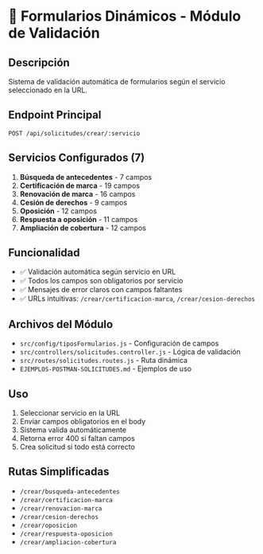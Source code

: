 # 🚀 Formularios Dinámicos - Módulo de Validación

## **Descripción**

Sistema de validación automática de formularios según el servicio seleccionado en la URL.

## **Endpoint Principal**

```
POST /api/solicitudes/crear/:servicio
```

## **Servicios Configurados (7)**

1. **Búsqueda de antecedentes** - 7 campos
2. **Certificación de marca** - 19 campos
3. **Renovación de marca** - 16 campos
4. **Cesión de derechos** - 9 campos
5. **Oposición** - 12 campos
6. **Respuesta a oposición** - 11 campos
7. **Ampliación de cobertura** - 12 campos

## **Funcionalidad**

- ✅ Validación automática según servicio en URL
- ✅ Todos los campos son obligatorios por servicio
- ✅ Mensajes de error claros con campos faltantes
- ✅ URLs intuitivas: `/crear/certificacion-marca`, `/crear/cesion-derechos`

## **Archivos del Módulo**

- `src/config/tiposFormularios.js` - Configuración de campos
- `src/controllers/solicitudes.controller.js` - Lógica de validación
- `src/routes/solicitudes.routes.js` - Ruta dinámica
- `EJEMPLOS-POSTMAN-SOLICITUDES.md` - Ejemplos de uso

## **Uso**

1. Seleccionar servicio en la URL
2. Enviar campos obligatorios en el body
3. Sistema valida automáticamente
4. Retorna error 400 si faltan campos
5. Crea solicitud si todo está correcto

## **Rutas Simplificadas**

- `/crear/busqueda-antecedentes`
- `/crear/certificacion-marca`
- `/crear/renovacion-marca`
- `/crear/cesion-derechos`
- `/crear/oposicion`
- `/crear/respuesta-oposicion`
- `/crear/ampliacion-cobertura`

